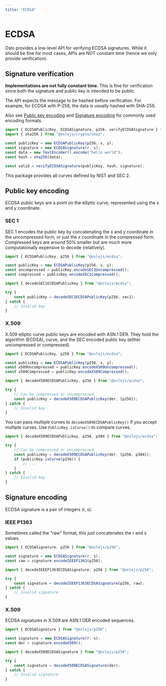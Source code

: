 ```yaml
---
title: "ECDSA"
---
```


# ECDSA

Oslo provides a low-level API for verifying ECDSA signatures. While it should be fine for most cases, APIs are NOT constant time (hence we only provide verification).

## Signature verification

**Implementations are not fully constant time.** This is fine for verification since both the signature and public key is intended to be public.

The API expects the message to be hashed before verification. For example, for ECDSA with P-256, the data is usually hashed with SHA-256.

Also see [Public key encoding](#public-key-encoding) and [Signature encoding](#signature-encoding) for commonly used encoding formats.

```ts
import { ECDSAPublicKey, ECDSASignature, p256, verifyECDSASignature } from "@oslojs/crypto/ecdsa";
import { sha256 } from "@oslojs/crypto/sha2";

const publicKey = new ECDSAPublicKey(p256, x, y);
const signature = new ECDSASignature(r, s);
const data = new TextEncoder().encode("hello world");
const hash = sha256(data);

const valid = verifyECDSASignature(publicKey, hash, signature);
```

This package provides all curves defined by NIST and SEC 2.

## Public key encoding

ECDSA public keys are a point on the elliptic curve, represented using the x and y coordinate.

### SEC 1

SEC 1 encodes the public key by concatenating the x and y coordinate in the uncompressed form, or just the x coordinate in the compressed form. Compressed keys are around 50% smaller but are much more computationally expensive to decode (relatively).

```ts
import { ECDSAPublicKey, p256 } from "@oslojs/ecdsa";

const publicKey = new ECDSAPublicKey(p256, x, y);
const uncompressed = publicKey.encodeSEC1Uncompressed();
const compressed = publicKey.encodeSEC1Compressed();
```

```ts
import { decodeSEC1ECDSAPublicKey } from "@oslojs/ecdsa";

try {
	const publicKey = decodeSEC1ECDSAPublicKey(p256, sec1);
} catch {
	// Invalid key
}
```

### X.509

X.509 elliptic curve public keys are encoded with ASN.1 DER. They hold the algorithm (ECDSA), curve, and the SEC encoded public key (either uncompressed or compressed).

```ts
import { ECDSAPublicKey, p256 } from "@oslojs/ecdsa";

const publicKey = new ECDSAPublicKey(p256, x, y);
const x509Uncompressed = publicKey.encodeX509Uncompressed();
const x509Compressed = publicKey.encodeX509Compressed();
```

```ts
import { decodeX509ECDSAPublicKey, p256 } from "@oslojs/ecdsa";

try {
	// Can be compressed or uncompressed.
	const publicKey = decodeX509ECDSAPublicKey(der, [p256]);
} catch {
	// Invalid key
}
```

You can pass multiple curves to `decodeX509ECDSAPublicKey()` if you accept multiple curves. Use `PublicKey.isCurve()` to compare curves.

```ts
import { decodeX509ECDSAPublicKey, p256, p384 } from "@oslojs/ecdsa";

try {
	// Can be compressed or uncompressed.
	const publicKey = decodeX509ECDSAPublicKey(der, [p256, p384]);
	if (publicKey.isCurve(p256)) {
		// ...
	}
} catch {
	// Invalid key
}
```

## Signature encoding

ECDSA signature is a pair of integers (r, s).

### IEEE P1363

Sometimes called the "raw" format, this just concatenates the r and s values.

```ts
import { ECDSASignature, p256 } from "@oslojs/p256";

const signature = new ECDSASignature(r, s);
const raw = signature.encodeIEEEP1363(p256);
```

```ts
import { decodeIEEEP1363ECDSASignature, p256 } from "@oslojs/p256";

try {
	const signature = decodeIEEEP1363ECDSASignature(p256, raw);
} catch {
	// Invalid signature
}
```

### X.509

ECDSA signatures in X.509 are ASN.1 DER encoded sequences.

```ts
import { ECDSASignature } from "@oslojs/p256";

const signature = new ECDSASignature(r, s);
const der = signature.encodeX509();
```

```ts
import { decodeX509ECDSASignature } from "@oslojs/p256";

try {
	const signature = decodeX509ECDSASignature(der);
} catch {
	// Invalid signature
}
```
